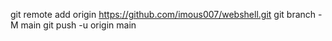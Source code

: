 git remote add origin https://github.com/imous007/webshell.git
git branch -M main
git push -u origin main
